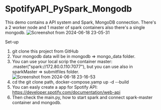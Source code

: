# SpotifyAPI_PySpark_Mongodb

This demo contains a API system and Spark, MongoDB connection. There's a 2 worker node and 1 master of spark containers also there's a single mongodb.
![Screenshot from 2024-06-18 23-05-31](https://github.com/mcagriaktas/SpotifyAPIs_Spark_Mongo/assets/52080028/b378b3aa-7598-40a0-8469-afaaf72b6d82)

Set-up
1. git clone this project from GitHub
2. Your mongodb data will be in mongodb => mongo_data folder.
3. You can use your local scrip the container master: .master("spark://172.80.0.110:7077"), but you can use also in sparkMaster => submitfiles folder.
   ![Screenshot from 2024-06-18 23-16-53](https://github.com/mcagriaktas/SpotifyAPIs_Spark_Mongo/assets/52080028/69baf8e3-7788-4ba3-9faa-bdc193878012)
4. cd the git clone path, docker-compose.yamp up -d --build
5. You can easly create a app for Spotify API: https://developer.spotify.com/documentation/web-api
6. Then check the main.py, how to start spark and connect spark-master container and mongodb.
